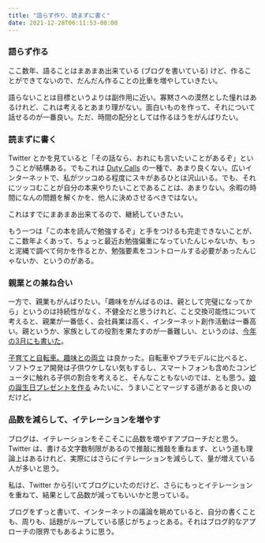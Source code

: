 ```yaml
---
title: "語らず作り、読まずに書く"
date: 2021-12-28T06:11:53-08:00
---
```

### 語らず作る

ここ数年、語ることはまあまあ出来ている (ブログを書いている) けど、作ることができてないので、だんだん作ることの比重を増やしていきたい。

語らないことは目標というよりは副作用に近い。寡黙さへの漠然とした憧れはあるけれど、これは考えるとあまり理がない。面白いものを作って、それについて話せるのが一番良い。ただ、時間の配分としては作るほうをがんばりたい。

### 読まずに書く

Twitter とかを見ていると「その話なら、おれにも言いたいことがあるぞ」ということが結構ある。でもこれは [Duty Calls](https://xkcd.com/386/) の一種で、あまり良くない。広いインターネットで、私がツッコめる程度にスキがあるひとは沢山いる。でも、それにツッコむことが自分の本来やりたいことであることは、あまりない。余暇の時間になんの問題を解くかを、他人に決めさせるべきではない。

これはすでにまあまあ出来てるので、継続していきたい。

もう一つは「この本を読んで勉強するぞ」と手をつけるも完走できないことが、ここ数年よくあって、ちょっと最近お勉強偏重になっていたんじゃないか、もっと泥縄で調べて何かを作るとか、勉強要素をコントロールする必要があったんじゃないか、というのがある。

### 親業との兼ね合い

一方で、親業もがんばりたい。「趣味をがんばるのは、親として完璧になってから」というのは持続性がなく、不健全だと思うけれど、こと交換可能性について考えると、親業が一番低く、会社員業は高く、インターネット創作活動は一番高い。親というか、家族としての役割を果たすのが一番難しい、というのは、[今年の3月にも書いた](https://blog.8-p.info/ja/2021/03/16/work-life/)。

[子育てと自転車。趣味との両立](https://tetanurae.jp/2021/12/25/5848/) は良かった。自転車やプラモデルに比べると、ソフトウェア開発は子供ウケしない気もするし、スマートフォンも含めたコンピュータに触れる子供の割合を考えると、そんなこともないのでは、とも思う。[娘の誕生日プレゼントを作る](https://note.com/gff02521/n/nf94bcde52a14) みたいに、うまいことマージする道があると良いのだけど。

### 品数を減らして、イテレーションを増やす

ブログは、イテレーションをそこそこに品数を増やすアプローチだと思う。Twitter は、書ける文字数制限があるので推敲に推敲を重ねます、という道も理論上はあるけれど、実際にはさらにイテレーションを減らして、量が増えている人が多いと思う。

私は、Twitter から引いてブログにいたのだけど、さらにもっとイテレーションを重ねて、結果として品数が減ってもいいかと思っている。

ブログをずっと書いて、インターネットの議論を眺めていると、自分の書くことも、周りも、話題がループしている感じがちょっとある。それはブログ的なアプローチの限界でもあるように思う。
